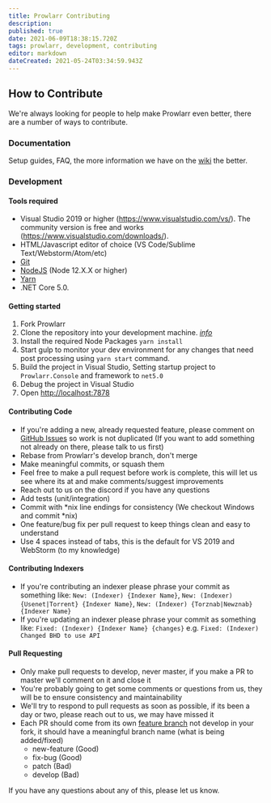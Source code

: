 ```yaml
---
title: Prowlarr Contributing
description: 
published: true
date: 2021-06-09T18:38:15.720Z
tags: prowlarr, development, contributing
editor: markdown
dateCreated: 2021-05-24T03:34:59.943Z
---
```


## How to Contribute #

We're always looking for people to help make Prowlarr even better, there are a number of ways to contribute.

### Documentation ##

Setup guides, FAQ, the more information we have on the [wiki](https://wikijs.servarr.com/prowlarr) the better.

### Development ##

#### Tools required ###

- Visual Studio 2019 or higher (<https://www.visualstudio.com/vs/>).  The community version is free and works (<https://www.visualstudio.com/downloads/>).
- HTML/Javascript editor of choice (VS Code/Sublime Text/Webstorm/Atom/etc)
- [Git](https://git-scm.com/downloads)
- [NodeJS](https://nodejs.org/en/download/) (Node 12.X.X or higher)
- [Yarn](https://yarnpkg.com/)
- .NET Core 5.0.

#### Getting started ###

1. Fork Prowlarr
2. Clone the repository into your development machine. [*info*](https://docs.github.com/en/github/creating-cloning-and-archiving-repositories/cloning-a-repository-from-github)
3. Install the required Node Packages `yarn install`
4. Start gulp to monitor your dev environment for any changes that need post processing using `yarn start` command.
5. Build the project in Visual Studio, Setting startup project to `Prowlarr.Console` and framework to `net5.0`
6. Debug the project in Visual Studio
7. Open <http://localhost:7878>

#### Contributing Code ###

- If you're adding a new, already requested feature, please comment on [GitHub Issues](https://github.com/Prowlarr/Prowlarr/issues "GitHub Issues") so work is not duplicated (If you want to add something not already on there, please talk to us first)
- Rebase from Prowlarr's develop branch, don't merge
- Make meaningful commits, or squash them
- Feel free to make a pull request before work is complete, this will let us see where its at and make comments/suggest improvements
- Reach out to us on the discord if you have any questions
- Add tests (unit/integration)
- Commit with \*nix line endings for consistency (We checkout Windows and commit \*nix)
- One feature/bug fix per pull request to keep things clean and easy to understand
- Use 4 spaces instead of tabs, this is the default for VS 2019 and WebStorm (to my knowledge)

#### Contributing Indexers ###

- If you're contributing an indexer please phrase your commit as something like: `New: (Indexer) {Indexer Name}`, `New: (Indexer) {Usenet|Torrent} {Indexer Name}`, `New: (Indexer) {Torznab|Newznab} {Indexer Name}`
- If you're updating an indexer please phrase your commit as something like: `Fixed: (Indexer) {Indexer Name} {changes}` e.g. `Fixed: (Indexer) Changed BHD to use API`

#### Pull Requesting ###

- Only make pull requests to develop, never master, if you make a PR to master we'll comment on it and close it
- You're probably going to get some comments or questions from us, they will be to ensure consistency and maintainability
- We'll try to respond to pull requests as soon as possible, if its been a day or two, please reach out to us, we may have missed it
- Each PR should come from its own [feature branch](http://martinfowler.com/bliki/FeatureBranch.html) not develop in your fork, it should have a meaningful branch name (what is being added/fixed)
  - new-feature (Good)
  - fix-bug (Good)
  - patch (Bad)
  - develop (Bad)

If you have any questions about any of this, please let us know.
